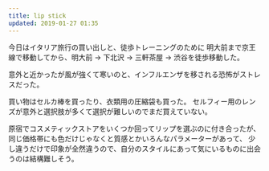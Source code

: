 ```yaml
---
title: lip stick
updated: 2019-01-27 01:35
---
```

今日はイタリア旅行の買い出しと、徒歩トレーニングのために
明大前まで京王線で移動してから、明大前 → 下北沢 → 三軒茶屋 → 渋谷を徒歩移動した。

意外と近かったが風が強くて寒いのと、インフルエンザを移される恐怖がストレスだった。


買い物はセルカ棒を買ったり、衣類用の圧縮袋も買った。
セルフィー用のレンズが意外と選択肢が多くて選択が難しいのでまだ買えていない。


原宿でコスメティックストアをいくつか回ってリップを選ぶのに付き合ったが、
同じ価格帯にも色だけじゃなくと質感とかいろんなパラメーターがあって、
少し違うだけで印象が全然違うので、自分のスタイルにあって気にいるものに出会うのは結構難しそう。
